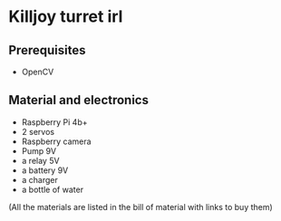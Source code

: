 # Killjoy turret irl

## Prerequisites
- OpenCV

## Material and electronics
- Raspberry Pi 4b+
- 2 servos
- Raspberry camera
- Pump 9V
- a relay 5V
- a battery 9V
- a charger
- a bottle of water

(All the materials are listed in the bill of material with links to buy them)
